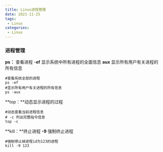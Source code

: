 ```yaml
---
title: Linux进程管理
date: 2021-11-25
tags:
 - Linux
categories:
 - Linux
---
```


### 进程管理

**ps：** 查看进程 		-**ef**  显示系统中所有进程的全面信息			**aux**  显示所有用户有关进程的所有信息

```shell
#查看系统全部的进程
ps -ef
#显示所有用户有关进程的所有信息
ps -aux
```



**top：**动态显示进程的过程

```shell
#动态查看当前进程信息
# -c 列出完整指令信息
top -c
```



**kill：**终止进程		**-9** 强制终止进程

```shell
#强制停止掉进程id为123的进程
kill -9 123
```

